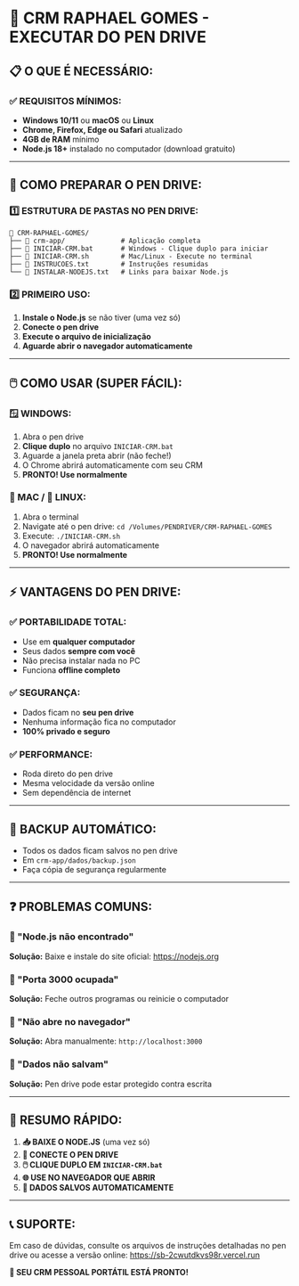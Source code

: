 # 🚀 **CRM RAPHAEL GOMES - EXECUTAR DO PEN DRIVE**

## 📋 **O QUE É NECESSÁRIO:**

### ✅ **REQUISITOS MÍNIMOS:**
- **Windows 10/11** ou **macOS** ou **Linux**
- **Chrome, Firefox, Edge ou Safari** atualizado
- **4GB de RAM** mínimo
- **Node.js 18+** instalado no computador (download gratuito)

---

## 💾 **COMO PREPARAR O PEN DRIVE:**

### **1️⃣ ESTRUTURA DE PASTAS NO PEN DRIVE:**
```
📁 CRM-RAPHAEL-GOMES/
├── 📁 crm-app/              # Aplicação completa
├── 📄 INICIAR-CRM.bat       # Windows - Clique duplo para iniciar
├── 📄 INICIAR-CRM.sh        # Mac/Linux - Execute no terminal
├── 📄 INSTRUCOES.txt        # Instruções resumidas
└── 📄 INSTALAR-NODEJS.txt   # Links para baixar Node.js
```

### **2️⃣ PRIMEIRO USO:**
1. **Instale o Node.js** se não tiver (uma vez só)
2. **Conecte o pen drive**
3. **Execute o arquivo de inicialização**
4. **Aguarde abrir o navegador automaticamente**

---

## 🖱️ **COMO USAR (SUPER FÁCIL):**

### **🪟 WINDOWS:**
1. Abra o pen drive
2. **Clique duplo** no arquivo `INICIAR-CRM.bat`
3. Aguarde a janela preta abrir (não feche!)
4. O Chrome abrirá automaticamente com seu CRM
5. **PRONTO! Use normalmente**

### **🍎 MAC / 🐧 LINUX:**
1. Abra o terminal
2. Navigate até o pen drive: `cd /Volumes/PENDRIVER/CRM-RAPHAEL-GOMES`
3. Execute: `./INICIAR-CRM.sh`
4. O navegador abrirá automaticamente
5. **PRONTO! Use normalmente**

---

## ⚡ **VANTAGENS DO PEN DRIVE:**

### ✅ **PORTABILIDADE TOTAL:**
- Use em **qualquer computador**
- Seus dados **sempre com você**
- Não precisa instalar nada no PC
- Funciona **offline completo**

### ✅ **SEGURANÇA:**
- Dados ficam no **seu pen drive**
- Nenhuma informação fica no computador
- **100% privado e seguro**

### ✅ **PERFORMANCE:**
- Roda direto do pen drive
- Mesma velocidade da versão online
- Sem dependência de internet

---

## 📁 **BACKUP AUTOMÁTICO:**
- Todos os dados ficam salvos no pen drive
- Em `crm-app/dados/backup.json`
- Faça cópia de segurança regularmente

---

## ❓ **PROBLEMAS COMUNS:**

### **🤔 "Node.js não encontrado"**
**Solução:** Baixe e instale do site oficial: https://nodejs.org

### **🤔 "Porta 3000 ocupada"**
**Solução:** Feche outros programas ou reinicie o computador

### **🤔 "Não abre no navegador"**
**Solução:** Abra manualmente: `http://localhost:3000`

### **🤔 "Dados não salvam"**
**Solução:** Pen drive pode estar protegido contra escrita

---

## 🎯 **RESUMO RÁPIDO:**

1. **📥 BAIXE O NODE.JS** (uma vez só)
2. **🔌 CONECTE O PEN DRIVE**
3. **🖱️ CLIQUE DUPLO EM `INICIAR-CRM.bat`**
4. **🌐 USE NO NAVEGADOR QUE ABRIR**
5. **💾 DADOS SALVOS AUTOMATICAMENTE**

---

## 📞 **SUPORTE:**
Em caso de dúvidas, consulte os arquivos de instruções detalhadas no pen drive ou acesse a versão online: https://sb-2cwutdkvs98r.vercel.run

**🎉 SEU CRM PESSOAL PORTÁTIL ESTÁ PRONTO!**